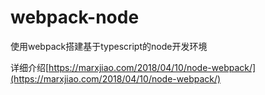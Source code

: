 # webpack-node

使用webpack搭建基于typescript的node开发环境

详细介绍[https://marxjiao.com/2018/04/10/node-webpack/](https://marxjiao.com/2018/04/10/node-webpack/)

